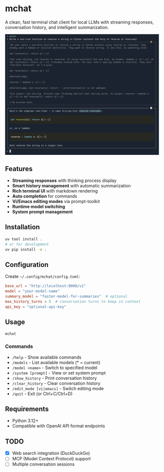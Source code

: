 # mchat

A clean, fast terminal chat client for local LLMs with streaming responses, conversation history, and intelligent summarization.

![mchat demo](sample.png)

## Features

- **Streaming responses** with thinking process display
- **Smart history management** with automatic summarization
- **Rich terminal UI** with markdown rendering
- **Auto completion** for commands
- **Vi/Emacs editing modes** via prompt-toolkit
- **Runtime model switching**
- **System prompt management**

## Installation

```bash
uv tool install .
# or for development
uv pip install -e .
```

## Configuration

Create `~/.config/mchat/config.toml`:

```toml
base_url = "http://localhost:8000/v1"
model = "your-model-name"
summary_model = "faster-model-for-summaries"  # optional
max_history_turns = 5  # conversation turns to keep in context
api_key = "optional-api-key"
```

## Usage

```bash
mchat
```

### Commands

- `/help` - Show available commands
- `/models` - List available models (\* = current)
- `/model <name>` - Switch to specified model
- `/system [prompt]` - View or set system prompt
- `/show_history` - Print conversation history
- `/clear_history` - Clear conversation history
- `/edit_mode [vi|emacs]` - Switch editing mode
- `/quit` - Exit (or Ctrl+C/Ctrl+D)

## Requirements

- Python 3.12+
- Compatible with OpenAI API format endpoints

## TODO

- [x] Web search integration (DuckDuckGo)
- [ ] MCP (Model Context Protocol) support
- [ ] Multiple conversation sessions
